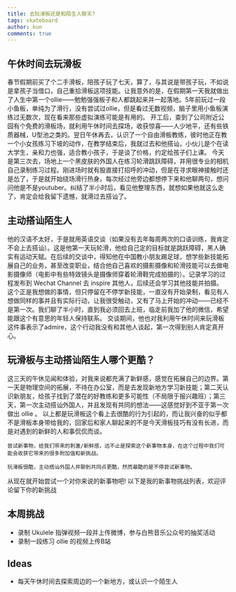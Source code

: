 ```yaml
---
title: 去玩滑板还是和陌生人聊天?
tags: skateboard
author: kun
comments: true
---
```


## 午休时间去玩滑板
春节假期前买了个二手滑板，陪孩子玩了七天，算了，与其说是带孩子玩，不如说是拿孩子当借口，自己重拾滑板这项技能。让我意外的是，在假期第一天我就做出了人生中第一个ollie——勉勉强强板子和人都跳起来并一起落地。5年前玩过一段小鱼板，单纯为了滑行，没有尝试过ollie，但是看过无数视频，脑子里用小鱼板演练过无数次，现在看来那些虚拟演练可能是有用的。
开工后，查到了公司附近公园有个免费的滑板场，就利用午休时间去探场，收获惊喜——人少地平，还有些铁质器械，U型池之类的。翌日午休再去，认识了一个自由滑板教练，彼时他正在教一个小女孩练习下坡的动作，在教学结束后，我就过去和他搭讪，小伙儿是个在读大学生，亲和力也强，适合教小孩子，于是谈了价格，约定给孩子们上课。
今天是第三次去，场地上一个黑皮肤的外国人在练习轮滑跳跃障碍，并用很专业的相机自己录制练习过程。刚进场时就有股直接打招呼的冲动，但是在寻求眼神接触时还是怂了，于是就开始绕场滑行热身，每次经过他旁边都想停下来和他聊两句，想问问他是不是youtuber。纠结了半小时后，看见他整理东西，就想如果他就这么走了，肯定会给我留下遗憾，就滑过去搭讪了。

## 主动搭讪陌生人
他的汉语不太好，于是就用英语交谈（如果没有去年每周两次的口语训练，我肯定不会上去搭讪）。这是他第一天玩轮滑，他给自己定的目标就是跳跃障碍，黑人确实有运动天赋。在后续的交谈中，得知他在中国教小朋友踢足球，想学些新技能拓展自己的业务，甚至改变职业，结合他自己喜欢的摄影摄像和轮滑技能可以去做电影摄像师（电影中有些特效镜头是摄像师穿着轮滑鞋完成拍摄的）。记录学习的过程发布到 Wechat Channel 去 inspire 其他人，后续还会学习其他技能并拍摄。 这个正是我想做的事情，但只停留在不停学新技能，一直没有开始录制，看见有人想做同样的事并且有实际行动，让我很受触动，又有了马上开始的冲动——已经不是第一次。我们聊了半小时，直到我必须回去上班，临走前我加了他的微信，希望能跟这个有意思的年轻人保持联系。
交谈期间，他也对我利用午休时间来玩滑板这件事表示了admire，这个行动我没有和其他人谈起，第一次得到别人肯定真开心。

## 玩滑板与主动搭讪陌生人哪个更酷？
这三天的午休见闻和体验，对我来说都充满了新鲜感，感觉在拓展自己的边界。第一天是物理空间的拓展，不待在办公室，而是去发现新地方学习新技能；第二天认识新朋友，给孩子找到了潜在的好教练和更多可能性（不局限于报兴趣班）；第三天，第一次主动搭讪外国人，并且发现有共同的想法——这感觉好到不亚于第一次做出 ollie 。
以上都是玩滑板这个看上去很酷的行为引起的，而让我兴奋的似乎都不是滑板本身带给我的，回家后和家人聊起来的不是今天滑板技巧有没有长进，而是对遇到的新鲜的人和事侃侃而谈。
```
尝试新事物，给我们带来的刺激/新鲜感，远不止是探索这个新事物本身，在这个过程中我们可能会收获它带来的很多附加值和新挑战。

玩滑板很酷，主动搭讪外国人并聊到共同点更酷，然而最酷的是不停尝试新事物。
```
从现在就开始尝试一个对你来说的新事物吧!
以下是我的新事物挑战列表，欢迎评论留下你的新挑战

## 本周挑战
* 录制 Ukulele 指弹视频一段并上传微博，参与白熊音乐公众号的抽奖活动
* 录制一段练习 ollie 的视频上传B站

## Ideas
* 每天午休时间去探索周边的一个新地方，或认识一个陌生人


